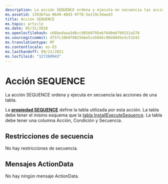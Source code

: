 ```yaml
---
description: La acción SEQUENCE ordena y ejecuta en secuencia las acciones de una tabla.
ms.assetid: 1393bfaa-8649-40d3-9ff8-5e119c34aed3
title: Acción SEQUENCE
ms.topic: article
ms.date: 05/31/2018
ms.openlocfilehash: c68bedaaa3d6cc985b9795e6f640e0799131a578
ms.sourcegitcommit: d75fc10b9f0825bbe5ce5045c90d4045e3c53243
ms.translationtype: MT
ms.contentlocale: es-ES
ms.lasthandoff: 09/13/2021
ms.locfileid: "127260943"
---
```

# <a name="sequence-action"></a>Acción SEQUENCE

La acción SEQUENCE ordena y ejecuta en secuencia las acciones de una tabla.

La [**propiedad SEQUENCE**](sequence.md) define la tabla utilizada por esta acción. La tabla debe tener el mismo esquema que la [tabla InstallExecuteSequence](installexecutesequence-table.md). La tabla debe tener una columna Acción, Condición y Secuencia.

## <a name="sequence-restrictions"></a>Restricciones de secuencia

No hay restricciones de secuencia.

## <a name="actiondata-messages"></a>Mensajes ActionData

No hay ningún mensaje ActionData.

 

 



